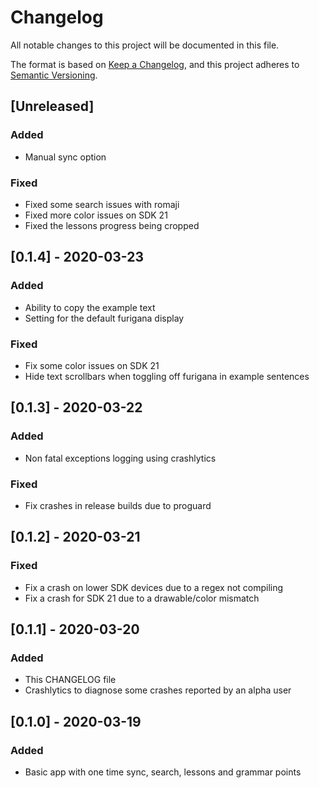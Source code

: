 # Changelog
All notable changes to this project will be documented in this file.

The format is based on [Keep a Changelog](https://keepachangelog.com/en/1.0.0/),
and this project adheres to [Semantic Versioning](https://semver.org/spec/v2.0.0.html).

## [Unreleased]
### Added
- Manual sync option

### Fixed
- Fixed some search issues with romaji
- Fixed more color issues on SDK 21
- Fixed the lessons progress being cropped

## [0.1.4] - 2020-03-23
### Added
- Ability to copy the example text
- Setting for the default furigana display

### Fixed
- Fix some color issues on SDK 21
- Hide text scrollbars when toggling off furigana in example sentences

## [0.1.3] - 2020-03-22
### Added
- Non fatal exceptions logging using crashlytics

### Fixed
- Fix crashes in release builds due to proguard

## [0.1.2] - 2020-03-21
### Fixed
- Fix a crash on lower SDK devices due to a regex not compiling
- Fix a crash for SDK 21 due to a drawable/color mismatch

## [0.1.1] - 2020-03-20
### Added
- This CHANGELOG file
- Crashlytics to diagnose some crashes reported by an alpha user

## [0.1.0] - 2020-03-19
### Added
- Basic app with one time sync, search, lessons and grammar points
